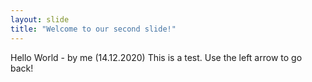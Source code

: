```yaml
---
layout: slide
title: "Welcome to our second slide!"
---
```

Hello World - by me (14.12.2020)
This is a test.
Use the left arrow to go back!
